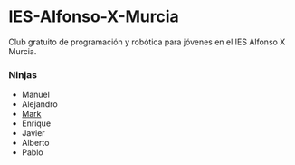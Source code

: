 # IES-Alfonso-X-Murcia

Club gratuito de programación y robótica para jóvenes en el IES Alfonso X Murcia.

### Ninjas

- Manuel
- Alejandro
- [Mark](https://github.com/LEGOMAN7)
- Enrique
- Javier
- Alberto
- Pablo
